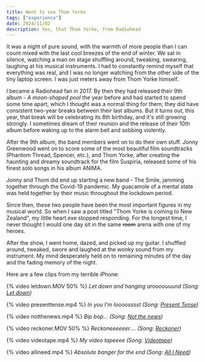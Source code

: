 ```yaml
---
title: Went to see Thom Yorke
tags: ["experience"]
date: 2024/11/02
description: Yes, that Thom Yorke, from Radiohead
---
```


It was a night of pure sound, with the warmth of more people than I can count mixed with the last cool breezes of the end of winter. We sat in silence, watching a man on stage shuffling around, tweaking, swearing, laughing at his musical instruments. I had to constantly remind myself that everything was real, and I was no longer watching from the other side of the tiny laptop screen. I was just meters away from Thom Yorke himself.

I became a Radiohead fan in 2017. By then they had released their 9th album - *A moon-shaped pool* the year before and had started to spend some time apart, which I thought was a normal thing for them; they did have consistent two-year breaks between their last albums. But it turns out, this year, that break will be celebrating its 8th birthday, and it's still growing strongly. I sometimes dream of their reunion and the release of their 10th album before waking up to the alarm bell and sobbing violently.

After the 9th album, the band members went on to do their own stuff. Jonny Greenwood went on to score some of the most beautiful film soundtracks (Phantom Thread, Spencer, etc.), and Thom Yorke, after creating the haunting and dreamy soundtrack for the film Suspiria, released some of his finest solo songs in his album ANIMA.

Jonny and Thom did end up starting a new band - The Smile, jamming together through the Covid-19 pandemic. My guacamole of a mental state was held together by their music throughout the lockdown period.

Since then, these two people have been the most important figures in my musical world. So when I saw a post titled "Thom Yorke is coming to New Zealand", my little heart.exe stopped responding. For the longest time, I never thought I would one day sit in the same ~~room~~ arena with one of my heroes.

After the show, I went home, dazed, and picked up my guitar. I shuffled around, tweaked, swore and laughed at the wonky sound from my instrument. My mind desperately held on to remaining minutes of the day and the fading memory of the night.

Here are a few clips from my terrible iPhone:

{% video letdown.MOV 50% %}
*Let down and hanging aroooouuund (Song: [Let down][letdown])*

{% video presenttense.mp4 %}
*In you I'm loooosssst (Song: [Present Tense][presenttense])*

{% video notthenews.mp4 %}
*Bip bop... (Song: [Not the news][notthenews])*

{% video reckoner.MOV 50% %}
*Reckoneeeeeer.... (Song: [Reckoner][reckoner])*

{% video videotape.mp4 %}
*My video tapeeee (Song: [Videotape][videotape])*

{% video allineed.mp4 %}
*Absolute banger for the end (Song: [All I Need][allineed])*

[letdown]: https://open.spotify.com/track/2fuYa3Lx06QQJAm0MjztKr?si=12e12e9572ab432e
[presenttense]: https://open.spotify.com/track/7KHQtpLpoIV3Wfu22YQT8y?si=8bd989e4dcbd48c1
[notthenews]: https://open.spotify.com/track/4HjhmmTtp50Juw8YIFaTlt?si=c8b5e7a2f28b47a1
[reckoner]: https://open.spotify.com/track/02ppMPbg1OtEdHgoPqoqju?si=6e8e8cf961764cd5
[videotape]: https://open.spotify.com/track/4T1iiabe7G0UjWQJCY6NE2?si=a76896b57b8845b3
[allineed]: https://open.spotify.com/track/5Qv2Nby1xTr9pQyjkrc94J?si=a7e2ae41ceed4034
